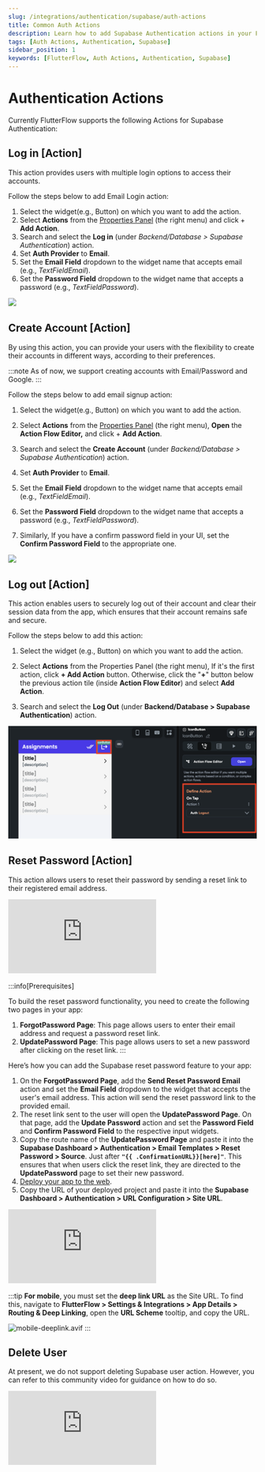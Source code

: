 ```yaml
---
slug: /integrations/authentication/supabase/auth-actions
title: Common Auth Actions
description: Learn how to add Supabase Authentication actions in your FlutterFlow app.
tags: [Auth Actions, Authentication, Supabase]
sidebar_position: 1
keywords: [FlutterFlow, Auth Actions, Authentication, Supabase]
---
```


# Authentication Actions
Currently FlutterFlow supports the following Actions for Supabase Authentication:

## Log in [Action]

This action provides users with multiple login options to access their accounts.

Follow the steps below to add Email Login action:

1. Select the widget(e.g., Button) on which you want to add the action.
2. Select **Actions** from the [Properties Panel](../../../intro/ff-ui/builder.md#properties-panel) (the right menu) and click + **Add Action**.
3. Search and select the **Log in** (under *Backend/Database > Supabase Authentication*) action.
4. Set **Auth Provider** to **Email**.
5. Set the **Email Field** dropdown to the widget name that accepts email (e.g., *TextFieldEmail*).
6. Set the **Password Field** dropdown to the widget name that accepts a password (e.g., *TextFieldPassword*).

<img src="https://firebasestorage.googleapis.com/v0/b/ecommerceflow-docs/o/supabase-login-action.gif?alt=media&token=a4aa0271-50b9-450f-b1e0-69860f0e66b3"></img>


## Create Account [Action]

By using this action, you can provide your users with the flexibility to create their accounts in different ways, according to their preferences.

:::note
As of now, we support creating accounts with Email/Password and Google.
:::

Follow the steps below to add email signup action:

1. Select the widget(e.g., Button) on which you want to add the action.

2. Select **Actions** from the [Properties Panel](../../../intro/ff-ui/builder.md#properties-panel) (the right menu), **Open** the **Action Flow Editor,** and click + **Add Action**.
3. Search and select the **Create Account** (under *Backend/Database > Supabase Authentication*) action.
4. Set **Auth Provider** to **Email**.
5. Set the **Email** **Field** dropdown to the widget name that accepts email (e.g., *TextFieldEmail*).
6. Set the **Password Field** dropdown to the widget name that accepts a password (e.g., *TextFieldPassword*).
7. Similarly, If you have a confirm password field in your UI, set the **Confirm Password Field** to the appropriate one.

<img src="https://firebasestorage.googleapis.com/v0/b/ecommerceflow-docs/o/create-account-action.gif?alt=media&token=372a8285-bd24-4279-b141-4a02085168c0"></img>

## Log out [Action]

This action enables users to securely log out of their account and clear their session data from the app, which ensures that their account remains safe and secure.

Follow the steps below to add this action:

1. Select the widget (e.g., Button) on which you want to add the action.

2. Select **Actions** from the Properties Panel (the right menu), If it's the first action, 
   click **+ Add Action** button. Otherwise, click the "**+**" button below the previous action 
   tile (inside **Action Flow Editor**) and select **Add Action**.
3. Search and select the **Log Out** (under **Backend/Database > Supabase Authentication**) action.

![img_6.png](img_6.png)

## Reset Password [Action]

This action allows users to reset their password by sending a reset link to their registered email address.

<div style={{
    position: 'relative',
    paddingBottom: 'calc(56.67989417989418% + 41px)', // Keeps the aspect ratio and additional padding
    height: 0,
    width: '100%'}}>
    <iframe 
        src="https://demo.arcade.software/PkAwpUU2WsXbG1DpzNCX?embed&show_copy_link=true"
        title=""
        style={{
            position: 'absolute',
            top: 0,
            left: 0,
            width: '100%',
            height: '100%',
            colorScheme: 'light'
        }}
        frameborder="0"
        loading="lazy"
        webkitAllowFullScreen
        mozAllowFullScreen
        allowFullScreen
        allow="clipboard-write">
    </iframe>
</div>
<p></p>

:::info[Prerequisites]

To build the reset password functionality, you need to create the following two pages in your app:

1. **ForgotPassword Page**: This page allows users to enter their email address and request a password reset link.
2. **UpdatePassword Page**: This page allows users to set a new password after clicking on the reset link.
:::

Here’s how you can add the Supabase reset password feature to your app:

1. On the **ForgotPassword Page**, add the **Send Reset Password Email** action and set the **Email Field** dropdown to the widget that accepts the user's email address. This action will send the reset password link to the provided email.
2. The reset link sent to the user will open the **UpdatePassword Page**. On that page, add the **Update Password** action and set the **Password Field** and **Confirm Password Field** to the respective input widgets.
3. Copy the route name of the **UpdatePassword Page** and paste it into the **Supabase Dashboard > Authentication > Email Templates > Reset Password > Source**. Just after **`"{{ .ConfirmationURL}}[here]"`**. This ensures that when users click the reset link, they are directed to the **UpdatePassword** page to set their new password.
4. [Deploy your app to the web](../../../testing-deployment-publishing/publishing/web-publishing.md).
5. Copy the URL of your deployed project and paste it into the **Supabase Dashboard > Authentication > URL Configuration > Site URL**.

<div style={{
    position: 'relative',
    paddingBottom: 'calc(56.67989417989418% + 41px)', // Keeps the aspect ratio and additional padding
    height: 0,
    width: '100%'}}>
    <iframe 
        src="https://demo.arcade.software/GqayWApqWV2xInXc1SUO?embed&show_copy_link=true"
        title=""
        style={{
            position: 'absolute',
            top: 0,
            left: 0,
            width: '100%',
            height: '100%',
            colorScheme: 'light'
        }}
        frameborder="0"
        loading="lazy"
        webkitAllowFullScreen
        mozAllowFullScreen
        allowFullScreen
        allow="clipboard-write">
    </iframe>
</div>
<p></p>

:::tip
**For mobile**, you must set the **deep link URL** as the Site URL. To find this, navigate to **FlutterFlow > Settings & Integrations > App Details > Routing & Deep Linking**, open the **URL Scheme** tooltip, and copy the URL.

![mobile-deeplink.avif](imgs/mobile-deeplink.avif)
:::


## Delete User 

At present, we do not support deleting Supabase user action. However, you can refer to this community video for guidance on how to do so.

<div class="video-container"><iframe src="https://www.youtube.com/embed/PNBvc35CDAk" title="YouTube video player" frameborder="0" allow="accelerometer; autoplay; clipboard-write; encrypted-media; gyroscope; picture-in-picture; web-share" referrerpolicy="strict-origin-when-cross-origin" allowfullscreen></iframe></div>

